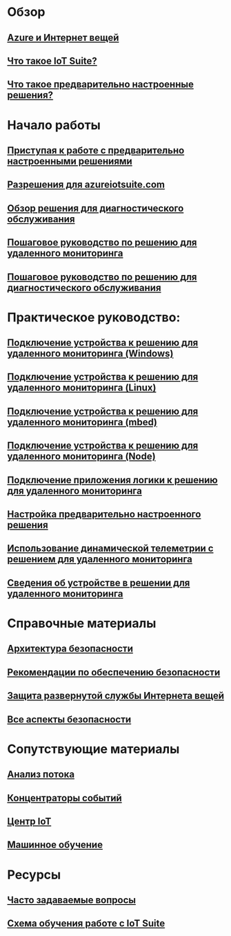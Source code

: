# Обзор
## [Azure и Интернет вещей](iot-suite-what-is-azure-iot.md)
## [Что такое IoT Suite?](iot-suite-overview.md)
## [Что такое предварительно настроенные решения?](iot-suite-what-are-preconfigured-solutions.md)


# Начало работы
## [Приступая к работе с предварительно настроенными решениями](iot-suite-getstarted-preconfigured-solutions.md)
## [Разрешения для azureiotsuite.com](iot-suite-permissions.md)
## [Обзор решения для диагностического обслуживания](iot-suite-predictive-overview.md)
## [Пошаговое руководство по решению для удаленного мониторинга](iot-suite-remote-monitoring-sample-walkthrough.md)
## [Пошаговое руководство по решению для диагностического обслуживания](iot-suite-predictive-walkthrough.md)

# Практическое руководство:
## [Подключение устройства к решению для удаленного мониторинга (Windows)](iot-suite-connecting-devices.md)
## [Подключение устройства к решению для удаленного мониторинга (Linux)](iot-suite-connecting-devices-linux.md)
## [Подключение устройства к решению для удаленного мониторинга (mbed)](iot-suite-connecting-devices-mbed.md)
## [Подключение устройства к решению для удаленного мониторинга (Node)](iot-suite-connecting-devices-node.md)
## [Подключение приложения логики к решению для удаленного мониторинга](iot-suite-logic-apps-tutorial.md)
## [Настройка предварительно настроенного решения](iot-suite-guidance-on-customizing-preconfigured-solutions.md)
## [Использование динамической телеметрии с решением для удаленного мониторинга](iot-suite-dynamic-telemetry.md)
## [Сведения об устройстве в решении для удаленного мониторинга](iot-suite-remote-monitoring-device-info.md)

# Справочные материалы
## [Архитектура безопасности](iot-security-architecture.md)
## [Рекомендации по обеспечению безопасности](iot-security-best-practices.md)
## [Защита развернутой службы Интернета вещей](iot-suite-security-deployment.md)
## [Все аспекты безопасности](securing-iot-ground-up.md)

# Сопутствующие материалы
## [Анализ потока](/azure/stream-analytics/)
## [Концентраторы событий](/azure/event-hubs/)
## [Центр IoT](/azure/iot-hub/)
## [Машинное обучение](/azure/machine-learning/)

# Ресурсы
## [Часто задаваемые вопросы](iot-suite-faq.md)
## [Схема обучения работе с IoT Suite](https://azure.microsoft.com/documentation/learning-paths/iot-suite/)






<!--HONumber=Nov16_HO4-->


